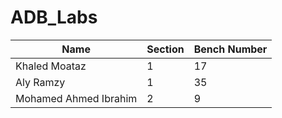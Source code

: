 # ADB_Labs

| Name                  |   Section   |   Bench Number    |
| ----------------------| ----------  |-------------------|
| Khaled Moataz         |       1     |        17         |
| Aly Ramzy             |       1     |        35         |
| Mohamed Ahmed Ibrahim |       2     |        9          |
